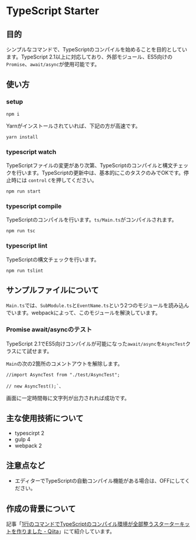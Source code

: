 # TypeScript Starter
## 目的
シンプルなコマンドで、TypeScriptのコンパイルを始めることを目的としています。TypeScript 2.1以上に対応しており、外部モジュール、ES5向けの`Promise`、`await/async`が使用可能です。

## 使い方

### setup

```
npm i
```

Yarnがインストールされていれば、下記の方が高速です。

```
yarn install
```

### typescript watch
TypeScriptファイルの変更があり次第、TypeScriptのコンパイルと構文チェックを行います。TypeScriptの更新中は、基本的にこのタスクのみでOKです。停止時には `control` `C`を押してください。 

```
npm run start
```

### typescript compile
TypeScriptのコンパイルを行います。`ts/Main.ts`がコンパイルされます。

```
npm run tsc
```


### typescript lint
TypeScriptの構文チェックを行います。

```
npm run tslint
```

## サンプルファイルについて
`Main.ts`では、`SubModule.ts`と`EventName.ts`という2つのモジュールを読み込んでいます。webpackによって、このモジュールを解決しています。

### Promise await/asyncのテスト
TypeScript 2.1でES5向けコンパイルが可能になった`await/async`を`AsyncTest`クラスにて試せます。

`Main`の次の2箇所のコメントアウトを解除します。

```
//import AsyncTest from "./test/AsyncTest";
```

```
// new AsyncTest();`、
```

画面に一定時間毎に文字列が出力されれば成功です。

## 主な使用技術について
- typescirpt 2
- gulp 4
- webpack 2

## 注意点など
- エディターでTypeScriptの自動コンパイル機能がある場合は、OFFにしてください。

## 作成の背景について
記事「[1行のコマンドでTypeScriptのコンパイル環境が全部整うスターターキットを作りました - Qiita](http://qiita.com/tonkotsuboy_com/items/12df280b1485d396c2ab)」にて紹介しています。
